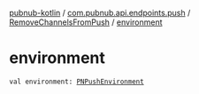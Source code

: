 [pubnub-kotlin](../../index.md) / [com.pubnub.api.endpoints.push](../index.md) / [RemoveChannelsFromPush](index.md) / [environment](./environment.md)

# environment

`val environment: `[`PNPushEnvironment`](../../com.pubnub.api.enums/-p-n-push-environment/index.md)